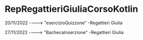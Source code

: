 # RepRegattieriGiuliaCorsoKotlin

20/11/2022 ----> "esercizioQuizzone" -Regattieri Giulia

27/11/2022 ----> "BachecaInserzione" -Regattieri Giulia
